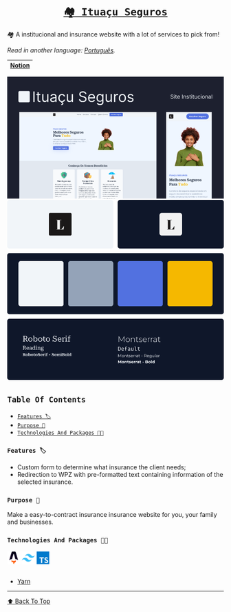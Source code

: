 <div align="center">

   # [`🏘️ Ituaçu Seguros`](https://ituacu-seguros.vercel.app/) <!-- omit in toc --> 


</div>

🏘️ A institucional and insurance website with a lot of services to pick from!

*Read in another language: [Português](README.br.md).*

<div align="center">

   | [Notion](https://evonofy.notion.site/Sobre-O-Projeto-61b07f97bd934afb94690470796c88b7)    | 
   | ----------------------------------------------------------------------------------------- |

</div>


<div align="center">

   ![Project Cover](assets/ProjectCoverTemplate.png)
   ![Logo, Colors And Typography](assets/LogoColorsAndTypography.png)

</div>

## `Table Of Contents` <!-- omit in toc -->

- [`Features 🏷️`](#features-️)
- [`Purpose 📜`](#purpose-)
- [`Technologies And Packages 👨‍💻`](#technologies-and-packages-)

### `Features 🏷️`
- Custom form to determine what insurance the client needs;
- Redirection to WPZ with pre-formatted text containing information of the selected insurance.

### `Purpose 📜`
Make a easy-to-contract insurance insurance website for you, your family and businesses.

### `Technologies And Packages 👨‍💻`

<div style="display: block"> 
   <a target="_blank" href=""><img align="center" alt="Astro" height="30" width="30" src="../.github/assets/Astro.png"></a>
   <a target="_blank" href="https://tailwindcss.com/"><img align="center" alt="JS" height="30" width="30" src="https://raw.githubusercontent.com/devicons/devicon/master/icons/tailwindcss/tailwindcss-plain.svg"></a>
   <a target="_blank" href="https://www.typescriptlang.org/"><img align="center" alt="TS" height="30" width="30" src="https://raw.githubusercontent.com/devicons/devicon/master/icons/typescript/typescript-plain.svg"></a>
</div>
<br>

- [Yarn]()

<hr>

[⬆ Back To Top](#-ituaçu-seguros)